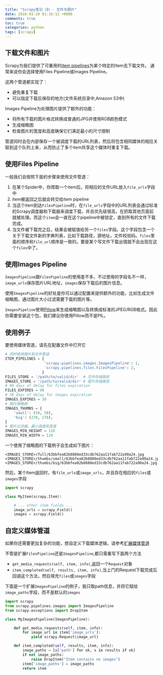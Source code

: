```yaml
---
title: "Scrapy笔记（8）- 文件与图片"
date: 2016-03-20 01:16:12 +0800
comments: true
toc: true
categories: python
tags: [scrapy]
---
```


## 下载文件和图片
Scrapy为我们提供了可重用的[item pipelines](http://doc.scrapy.org/en/1.0/topics/item-pipeline.html)为某个特定的Item去下载文件。
通常来说你会选择使用Files Pipeline或Images Pipeline。

这两个管道都实现了：

* 避免重复下载
* 可以指定下载后保存的地方(文件系统目录中,Amazon S3中)<!--more-->

Images Pipeline为处理图片提供了额外的功能：

* 将所有下载的图片格式转换成普通的JPG并使用RGB颜色模式
* 生成缩略图
* 检查图片的宽度和高度确保它们满足最小的尺寸限制

管道同时会在内部保存一个被调度下载的URL列表，然后将包含相同媒体的相应关联到这个队列上来，从而防止了多个item共享这个媒体时重复下载。

## 使用Files Pipeline
一般我们会按照下面的步骤来使用文件管道：

1. 在某个Spider中，你爬取一个item后，将相应的文件URL放入`file_urls`字段中
1. item被返回之后就会转交给item pipeline
1. 当这个item到达`FilesPipeline`时，在`file_urls`字段中的URL列表会通过标准的Scrapy调度器和下载器来调度下载，并且优先级很高，在抓取其他页面前就被处理。而这个`item`会一直在这个pipeline中被锁定，直到所有的文件下载完成。
1. 当文件被下载完之后，结果会被赋值给另一个`files`字段。这个字段包含一个关于下载文件新的字典列表，比如下载路径，源地址，文件校验码。`files`里面的顺序和`file_url`顺序是一致的。要是某个写文件下载出错就不会出现在这个`files`中了。

## 使用Images Pipeline
`ImagesPipeline`跟`FilesPipeline`的使用差不多，不过使用的字段名不一样，`image_urls`保存图片URL地址，`images`保存下载后的图片信息。

使用`ImagesPipeline`的好处是你可以通过配置来提供额外的功能，比如生成文件缩略图，通过图片大小过滤需要下载的图片等。

`ImagesPipeline`使用[Pillow](https://github.com/python-pillow/Pillow)来生成缩略图以及转换成标准的JPEG/RGB格式。因此你需要安装这个包，我们建议你使用Pillow而不是PIL。

## 使用例子
要使用媒体管道，请先在配置文件中打开它
``` python
# 同时使用图片和文件管道
ITEM_PIPELINES = {
                  'scrapy.pipelines.images.ImagesPipeline': 1,
                  'scrapy.pipelines.files.FilesPipeline': 2,
                 }
FILES_STORE = '/path/to/valid/dir'  # 文件存储路径
IMAGES_STORE = '/path/to/valid/dir' # 图片存储路径
# 90 days of delay for files expiration
FILES_EXPIRES = 90
# 30 days of delay for images expiration
IMAGES_EXPIRES = 30
# 图片缩略图
IMAGES_THUMBS = {
    'small': (50, 50),
    'big': (270, 270),
}
# 图片过滤器，最小高度和宽度
IMAGES_MIN_HEIGHT = 110
IMAGES_MIN_WIDTH = 110
```
一个使用了缩略图的下载例子会生成如下图片：
```
<IMAGES_STORE>/full/63bbfea82b8880ed33cdb762aa11fab722a90a24.jpg
<IMAGES_STORE>/thumbs/small/63bbfea82b8880ed33cdb762aa11fab722a90a24.jpg
<IMAGES_STORE>/thumbs/big/63bbfea82b8880ed33cdb762aa11fab722a90a24.jpg
```

然后，某个Item返回时，有`file_urls`或`image_urls`，并且存在相应的`files`或`images`字段

``` python
import scrapy

class MyItem(scrapy.Item):

    # ... other item fields ...
    image_urls = scrapy.Field()
    images = scrapy.Field()
```

## 自定义媒体管道
如果你还需要更加复杂的功能，想自定义下载媒体逻辑，请参考[扩展媒体管道](http://doc.scrapy.org/en/1.0/topics/media-pipeline.html#topics-media-pipeline-override)

不管是扩展`FilesPipeline`还是`ImagesPipeline`,都只需重写下面两个方法

* `get_media_requests(self, item, info)`,返回一个`Request`对象
* `item_completed(self, results, item, info)`,当上门的Request下载完成后回调这个方法，然后填充`files`或`images`字段

下面是一个扩展`ImagesPipeline`的例子，我只取path信息，并将它赋给`image_paths`字段，而不是默认的`images`
``` python
import scrapy
from scrapy.pipelines.images import ImagesPipeline
from scrapy.exceptions import DropItem

class MyImagesPipeline(ImagesPipeline):

    def get_media_requests(self, item, info):
        for image_url in item['image_urls']:
            yield scrapy.Request(image_url)

    def item_completed(self, results, item, info):
        image_paths = [x['path'] for ok, x in results if ok]
        if not image_paths:
            raise DropItem("Item contains no images")
        item['image_paths'] = image_paths
        return item
```

